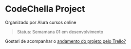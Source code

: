 # CodeChella Project

Organizado por Alura cursos online

> Status: Semamana 01 em desenvolvimento

Gostari de acompanhar o <a href="https://trello.com/b/31z333fG/codechella-semana-01"> andamento do projeto pelo Trello?</a>